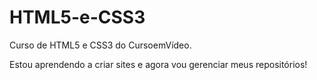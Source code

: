 # HTML5-e-CSS3
 Curso de HTML5 e CSS3 do CursoemVídeo.

 Estou aprendendo a criar sites e agora vou gerenciar meus repositórios!
